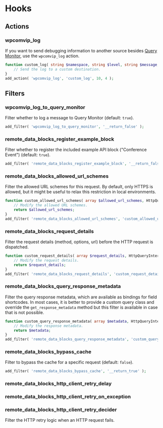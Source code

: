 # Hooks

## Actions

### wpcomvip_log

If you want to send debugging information to another source besides [Query Monitor](../troubleshooting.md#query-monitor), use the `wpcomvip_log` action.

```php
function custom_log( string $namespace, string $level, string $message, array $context ): void {
    // Send the log to a custom destination.
}
add_action( 'wpcomvip_log', 'custom_log', 10, 4 );
```

## Filters

### wpcomvip_log_to_query_monitor

Filter whether to log a message to Query Monitor (default: `true`).

```php
add_filter( 'wpcomvip_log_to_query_monitor', '__return_false' );
```

### remote_data_blocks_register_example_block

Filter whether to register the included example API block ("Conference Event") (default: `true`).

```php
add_filter( 'remote_data_blocks_register_example_block', '__return_false' );
```

### remote_data_blocks_allowed_url_schemes

Filter the allowed URL schemes for this request. By default, only HTTPS is allowed, but it might be useful to relax this restriction in local environments.

```php
function custom_allowed_url_schemes( array $allowed_url_schemes, HttpQueryInterface $query ): array {
	// Modify the allowed URL schemes.
	return $allowed_url_schemes;
}
add_filter( 'remote_data_blocks_allowed_url_schemes', 'custom_allowed_url_schemes', 10, 2 );
```

### remote_data_blocks_request_details

Filter the request details (method, options, url) before the HTTP request is dispatched.

```php
function custom_request_details( array $request_details, HttpQueryInterface $query, array $input_variables ): array {
	// Modify the request details.
	return $request_details;
}
add_filter( 'remote_data_blocks_request_details', 'custom_request_details', 10, 3 );
```

### remote_data_blocks_query_response_metadata

Filter the query response metadata, which are available as bindings for field shortcodes. In most cases, it is better to provide a custom query class and override the `get_response_metadata` method but this filter is available in case that is not possible.

```php
function custom_query_response_metadata( array $metadata, HttpQueryInterface $query, array $input_variables ): array {
	// Modify the response metadata.
	return $metadata;
}
add_filter( 'remote_data_blocks_query_response_metadata', 'custom_query_response_metadata', 10, 3 );
```

### remote_data_blocks_bypass_cache

Filter to bypass the cache for a specific request (default: `false`).

```php
add_filter( 'remote_data_blocks_bypass_cache', '__return_true' );
```

### remote_data_blocks_http_client_retry_delay

### remote_data_blocks_http_client_retry_on_exception

### remote_data_blocks_http_client_retry_decider

Filter the HTTP retry logic when an HTTP request fails.
